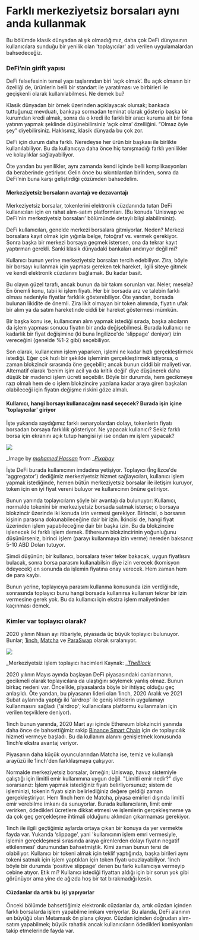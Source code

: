 # Farklı merkeziyetsiz borsaları aynı anda kullanmak

Bu bölümde klasik dünyadan alışık olmadığımız, daha çok DeFi dünyasının kullanıcılara sunduğu bir yenilik olan 'toplayıcılar' adı verilen uygulamalardan bahsedeceğiz.

### DeFi’nin girift yapısı

DeFi felsefesinin temel yapı taşlarından biri ‘açık olmak’. Bu açık olmanın bir özelliği de, ürünlerin belli bir standart ile yaratılması ve birbirleri ile geçişkenli olarak kullanılabilmesi. Ne demek bu?

Klasik dünyadan bir örnek üzerinden açıklayacak olursak; bankada tuttuğunuz mevduatı, bankaya sormadan teminat olarak gösterip başka bir kurumdan kredi almak, sonra da o kredi ile farklı bir aracı kuruma ait bir fona yatırım yapmak şeklinde düşünebilirsiniz ‘açık olma’ özelliğini. “Olmaz öyle şey” diyebilirsiniz. Haklısınız, klasik dünyada bu çok zor.

DeFi için durum daha farklı. Neredeyse her ürün bir başkası ile birlikte kullanılabiliyor. Bu da kullanıcıya daha önce hiç tanışmadığı farklı yenilikler ve kolaylıklar sağlayabiliyor.

Öte yandan bu yenilikler, aynı zamanda kendi içinde belli komplikasyonları da beraberinde getiriyor. Gelin önce bu sıkıntılardan birinden, sonra da DeFi’nin buna karşı geliştirdiği çözümden bahsedelim.

#### Merkeziyetsiz borsaların avantajı ve dezavantajı

Merkeziyetsiz borsalar, tokenlerini elektronik cüzdanında tutan DeFi kullanıcıları için en rahat alım-satım platformları. (Bu konuda 'Uniswap ve DeFi'nin merkeziyetsiz borsaları' bölümünde detaylı bilgi alabilirsiniz).

DeFi kullanıcıları, genelde merkezi borsalara gitmiyorlar. Neden? Merkezi borsalara kayıt olmak için yığınla belge, fotoğraf vs. vermek gerekiyor. Sonra başka bir merkezi borsaya geçmek istersen, ona da tekrar kayıt yaptırman gerekli. Sanki klasik dünyadaki bankaları andırıyor değil mi?

Kullanıcı bunun yerine merkeziyetsiz borsaları tercih edebiliyor. Zira, böyle bir borsayı kullanmak için yapması gereken tek hareket, ilgili siteye gitmek ve kendi elektronik cüzdanını bağlamak. Bu kadar basit.&#x20;

Bu olayın güzel tarafı, ancak bunun da bir takım sorunları var. Neler, mesela? En önemli konu, tabii ki işlem fiyatı. Her bir borsada arz ve talebin farklı olması nedeniyle fiyatlar farklılık gösterebiliyor. Öte yandan, borsada bulunan likidite de önemli. Zira likit olmayan bir token alımında, fiyatın ufak bir alım ya da satım hareketinde ciddi bir hareket göstermesi mümkün.

Bir başka konu ise, kullanıcının alım yapmak istediği sırada, başka alıcıların da işlem yapması sonucu fiyatın bir anda değişebilmesi. Burada kullanıcı ne kadarlık bir fiyat değişimine (ki buna İngilizce'de 'slippage' deniyor) izin vereceğini (genelde %1-2 gibi) seçebiliyor.

Son olarak, kullanıcının işlem yaparken, işlemi ne kadar hızlı gerçekleştirmek istediği. Eğer çok hızlı bir şekilde işleminin gerçekleştirmek istiyorsa, o zaman blokzincir sırasında öne geçebilir; ancak bunun ciddi bir maliyeti var. Alternatif olarak ‘benim işim acil ya da kritik değil’ diye düşünerek daha düşük bir madenci işlem ücreti seçebilir. Böyle bir durumda, hem gecikmeye razı olmalı hem de o işlem blokzincire yazılana kadar araya giren başkaları olabileceği için fiyatın değişme riskini göze almalı.

#### Kullanıcı, hangi borsayı kullanacağını nasıl seçecek? Burada işin içine 'toplayıcılar' giriyor

İşte yukarıda saydığımız farklı senaryolardan dolayı, tokenlerin fiyatı borsadan borsaya farklılık gösteriyor. Ne yapacak kullanıcı? Sekiz farklı borsa için ekranını açık tutup hangisi iyi ise ondan mı işlem yapacak?

![](../.gitbook/assets/040505-farkli-merkeziyetsiz-borsalar-time-4559218\_1920.jpg)

_Image by _[_mohamed Hassan_](https://pixabay.com/users/mohamed\_hassan-5229782/)_ from _[_Pixabay_](https://pixabay.com)

İşte DeFi burada kullanıcının imdadına yetişiyor. Toplayıcı (İngilizce'de 'aggregator') dediğimiz merkeziyetsiz hizmet sağlayıcıları, kullanıcı işlem yapmak istediğinde, hemen bütün merkeziyetsiz borsalar ile iletişim kuruyor, token için en iyi fiyat vereni buluyor ve kullanıcının önüne getiriyor.

Bunun yanında toplayıcıların şöyle bir avantajı da bulunuyor: Kullanıcı, normalde tokenini bir merkeziyetsiz borsada satmak isterse; o borsaya blokzincir üzerinde iki konuda izin vermesi gerekiyor. Birincisi, o borsanın kişinin parasına dokunabileceğine dair bir izin. İkincisi de, hangi fiyat üzerinden işlem yapabileceğine dair bir başka izin. Bu da blokzincire işlenecek iki farklı işlem demek. Ethereum blokzincirinin yoğunluğunu düşünürseniz, birinci işlem (parayı kullanmaya izin verme) nereden baksanız 5-10 ABD Doları tutuyor.

Şimdi düşünün; bir kullanıcı, borsalara teker teker bakacak, uygun fiyatlısını bulacak, sonra borsa parasını kullanabilsin diye izin verecek (komisyon ödeyecek) en sonunda da işlemin fiyatına onay verecek. Hem zaman hem de para kaybı.

Bunun yerine, toplayıcıya parasını kullanma konusunda izin verdiğinde, sonrasında toplayıcı bunu hangi borsada kullanırsa kullansın tekrar bir izin vermesine gerek yok. Bu da kullanıcı için ekstra işlem maliyetinden kaçınması demek.

### Kimler var toplayıcı olarak?

2020 yılının Nisan ayı itibariyle, piyasada üç büyük toplayıcı bulunuyor. Bunlar; [1inch](https://1inch.exchange/#/), [Matcha](https://matcha.xyz) ve [ParaSwap](https://paraswap.io) olarak sıralanıyor.&#x20;

![](../.gitbook/assets/040507-Farkli-merkeziyetsiz-borsalar-Dex\_islem\_hacimleri\_v3.png)

_Merkeziyetsiz işlem toplayıcı hacimleri Kaynak: _[_TheBlock_](https://www.theblockcrypto.com/data/decentralized-finance/dex-non-custodial/dex-aggregator-trade-volume)

2020 yılının Mayıs ayında başlayan DeFi piyasasındaki canlanmanın, gecikmeli olarak toplayıcılara da ulaştığını söylemek yanlış olmaz. Bunun birkaç nedeni var. Öncelikle, piyasalarda böyle bir ihtiyaç olduğu geç anlaşıldı. Öte yandan, bu piyasanın lideri olan 1inch, 2020 Aralık ve 2021 Şubat aylarında yaptığı iki 'airdrop' ile geniş kitlelerin uygulamayı kullanmasını sağladı ('airdrop'; kullanıcılara platformu kullanmaları için verilen teşviklere deniyor).&#x20;

1inch bunun yanında, 2020 Mart ayı içinde Ethereum blokzinciri yanında daha önce de bahsettiğimiz rakip [Binance Smart Chain](https://www.binance.org/en/smartChain) için de toplayıcılık hizmeti vermeye başladı. Bu da kullanım alanını genişletmek konusunda 1inch’e ekstra avantaj veriyor.

Piyasanın daha küçük oyuncularından Matcha ise, temiz ve kullanışlı arayüzü ile 1inch'den farklılaşmaya çalışıyor.

Normalde merkeziyetsiz borsalar, örneğin; Uniswap, havuz sistemiyle çalıştığı için limitli emir kullanımına uygun değil. "Limitli emir nedir?" diye sorarsanız: İşlem yapmak istediğiniz fiyatı belirliyorsunuz; sistem de işleminizi, tokenin fiyatı sizin belirlediğiniz değere geldiği zaman gerçekleştiriyor. Hem 1Inch hem de Matcha, piyasa emirleri dışında limitli emir verebilme imkanı da sunuyorlar. Burada kullanıcıların, limit emir verirken, ödedikleri ücretlere dikkat etmesi ve işlemlerin gerçekleşmeme ya da çok geç gerçekleşme ihtimali olduğunu aklından çıkarmaması gerekiyor.

1inch ile ilgili geçtiğimiz aylarda ortaya çıkan bir konuya da yer vermekte fayda var. Yukarıda ‘slippage’, yani 'kullanıcının işlem emri vermesiyle, işlemin gerçekleşmesi sırasında araya girenlerden dolayı fiyatın negatif etkilenmesi' durumundan bahsetmiştik. Kimi zaman bunun tersi de olabiliyor. Kullanıcı bir tokeni almak için teklif yaptığında, başka birileri aynı tokeni satmak için işlem yaptıkları için token fiyatı ucuzlayabiliyor. 1inch böyle bir durumda ‘positive slippage’ denen bu farkı kullanıcıya vermeyip cebine atıyor. Etik mi? Kullanıcı istediği fiyattan aldığı için bir sorun yok gibi görünüyor ama yine de ağızda hoş bir tat bırakmadığı kesin.

#### Cüzdanlar da artık bu işi yapıyorlar

Önceki bölümde bahsettiğimiz elektronik cüzdanlar da, artık cüzdan içinden farklı borsalarda işlem yapabilme imkanı veriyorlar. Bu alanda, DeFi alanının en büyüğü olan Metamask ön plana çıkıyor. Cüzdan içinden doğrudan alım-satım yapabilmek; büyük rahatlık ancak kullanıcıların ödedikleri komisyonları takip etmelerinde fayda var.
